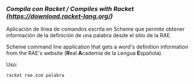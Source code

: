 ### *Compila con Racket / Compiles with Racket (https://download.racket-lang.org/)*

Aplicación de línea de comandos escrita en Scheme que permite obtener información de la definición de una palabra desde el sitio de la RAE.

Scheme command line application that gets a word's definition information from the RAE's website (**R**eal **A**cademia de la Lengua **E**spañola).

Uso:

    racket rae.scm palabra